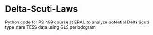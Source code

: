 # Delta-Scuti-Laws
Python code for PS 499 course at ERAU to analyze potential Delta Scuti type stars TESS data using GLS periodogram

